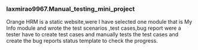 ### laxmirao9967.Manual_testing_mini_project
Orange HRM is a static website,were I have  selected one module that is My Info module and wrote the test scenarios ,test cases,bug report were a tester have to create test cases and manually tests the test cases and create the bug reports status template to check the progress.
